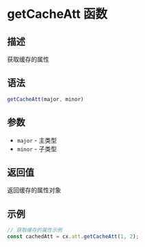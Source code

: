 # getCacheAtt 函数

## 描述
获取缓存的属性

## 语法
```javascript
getCacheAtt(major, minor)
```

## 参数
- `major` - 主类型
- `minor` - 子类型

## 返回值
返回缓存的属性对象

## 示例
```javascript
// 获取缓存的属性示例
const cachedAtt = cx.att.getCacheAtt(1, 2);
``` 
